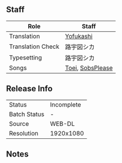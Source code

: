 ## Staff

| Role              | Staff                               |
|-------------------|-------------------------------------|
| Translation       | [Yofukashi](../Yofukashi)           |
| Translation Check | 路宇図シカ                            |
| Typesetting       | 路宇図シカ                            |
| Songs             | [Toei](../Toei), [SobsPlease](../SobsPlease) |

## Release Info

|              |           |
|--------------|-----------|
| Status       | Incomplete|
| Batch Status | -         |
| Source       | WEB-DL    |
| Resolution   | 1920x1080 |

## Notes
